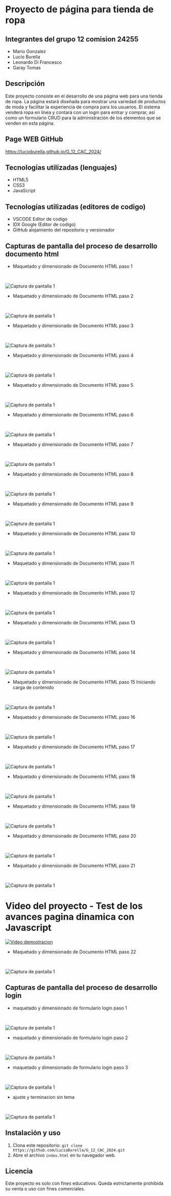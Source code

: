 # Proyecto de página para tienda de ropa


## Integrantes del grupo 12 comision 24255
- Mario Gonzalez    
- Lucio Burella
- Leonardo Di Francesco
- Garay Tomas 

## Descripción

Este proyecto consiste en el desarrollo de una página web para una tienda de ropa. La página estará diseñada para mostrar una variedad de productos de moda y facilitar la experiencia de compra para los usuarios. El sistema venderá ropa en línea y contará con un login para entrar y comprar, así como un formulario CRUD para la administración de los elementos que se venden en esta página.

## Page WEB GitHub

https://lucioburella.github.io/G_12_CAC_2024/


## Tecnologías utilizadas (lenguajes)

- HTML5
- CSS3
- JavaScript

## Tecnologías utilizadas (editores de codigo)

- VSCODE Editor de codigo
- IDX Google (Editor de codigo)
- GitHub alojamiento del repositorio y versionador

## Capturas de pantalla del proceso de desarrollo documento html

- Maquetado y dimensionado de Documento HTML paso 1 
<br>

![Captura de pantalla 1](./img/Maqueta%2001.png)
<br>

- Maquetado y dimensionado de Documento HTML paso 2 
<br>

![Captura de pantalla 1](./img/Maqueta%2002.png)
<br>

- Maquetado y dimensionado de Documento HTML paso 3 
<br>

![Captura de pantalla 1](./img/Maqueta%2003.png)
<br>

- Maquetado y dimensionado de Documento HTML paso 4 
<br>

![Captura de pantalla 1](./img/Maqueta%2004.png)
<br>

- Maquetado y dimensionado de Documento HTML paso 5 
<br>

![Captura de pantalla 1](./img/Maqueta%2005.png)
<br>

- Maquetado y dimensionado de Documento HTML paso 6
<br>

![Captura de pantalla 1](./img/Maqueta%2006.png)
<br>

- Maquetado y dimensionado de Documento HTML paso 7
<br>

![Captura de pantalla 1](./img/Maqueta%2007.png)
<br>

- Maquetado y dimensionado de Documento HTML paso 8
<br>

![Captura de pantalla 1](./img/Maqueta%2008.png)
<br>

- Maquetado y dimensionado de Documento HTML paso 9
<br>

![Captura de pantalla 1](./img/Maqueta%2009.png)
<br>

- Maquetado y dimensionado de Documento HTML paso 10
<br>

![Captura de pantalla 1](./img/Maqueta%2010.png)
<br>

- Maquetado y dimensionado de Documento HTML paso 11
<br>

![Captura de pantalla 1](./img/Maqueta%2011.png)
<br>

- Maquetado y dimensionado de Documento HTML paso 12
<br>

![Captura de pantalla 1](./img/Maqueta%2012.png)
<br>

- Maquetado y dimensionado de Documento HTML paso 13
<br>

![Captura de pantalla 1](./img/Maqueta%2013.png)
<br>

- Maquetado y dimensionado de Documento HTML paso 14
<br>

![Captura de pantalla 1](./img/Maqueta%2014.png)
<br>

- Maquetado y dimensionado de Documento HTML paso 15 Iniciando carga de contenido
<br>

![Captura de pantalla 1](./img/Maqueta%2015.png)
<br>

- Maquetado y dimensionado de Documento HTML paso 16 
<br>

![Captura de pantalla 1](./img/Maqueta%2016.png)
<br>

- Maquetado y dimensionado de Documento HTML paso 17 
<br>

![Captura de pantalla 1](./img/Maqueta%2017.png)
<br>

- Maquetado y dimensionado de Documento HTML paso 18
<br>

![Captura de pantalla 1](./img/Maqueta%2018.png)
<br>

- Maquetado y dimensionado de Documento HTML paso 19
<br>

![Captura de pantalla 1](./img/Maqueta%2019.png)
<br>

- Maquetado y dimensionado de Documento HTML paso 20
<br>

![Captura de pantalla 1](./img/Maqueta%2020.png)
<br>

- Maquetado y dimensionado de Documento HTML paso 21
<br>

![Captura de pantalla 1](./img/Maqueta%2021.png)
<br>

# Video del proyecto - Test de los avances pagina dinamica con Javascript 

[![Video demostracion](https://img.youtube.com/vi/pLS4Ifc9b4E/0.jpg)](https://www.youtube.com/watch?v=pLS4Ifc9b4E)


- Maquetado y dimensionado de Documento HTML paso 22
<br>

![Captura de pantalla 1](./img/Maqueta%2022.png)
<br>









## Capturas de pantalla del proceso de desarrollo login


- maquetado y dimensionado de formulario login paso 1  
<br>

![Captura de pantalla 1](./img/maqueta%20login.png)
<br>

- maquetado y dimensionado de formulario login paso 2  
<br>

![Captura de pantalla 1](./img/maqueta%20login2.png)
<br>

- maquetado y dimensionado de formulario login paso 3  
<br>

![Captura de pantalla 1](./img/maqueta%20login3.png)
<br>

- ajuste y terminacion sin tema  
<br>

![Captura de pantalla 1](./img/maqueta%20login4.png)
<br>


## Instalación y uso
1. Clona este repositorio: `git clone https://github.com/LucioBurella/G_12_CAC_2024.git`
2. Abre el archivo `index.html` en tu navegador web.


## Licencia

Este proyecto es solo con fines educativos. Queda estrictamente prohibida su venta o uso con fines comerciales.
